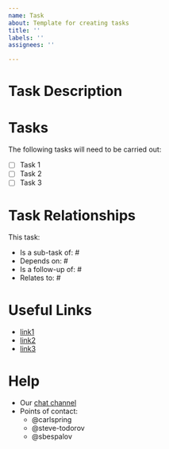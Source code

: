 ```yaml
---
name: Task
about: Template for creating tasks
title: ''
labels: ''
assignees: ''

---
```


# Task Description


# Tasks

The following tasks will need to be carried out:
* [ ] Task 1
* [ ] Task 2
* [ ] Task 3

# Task Relationships

This task:
* Is a sub-task of: #
* Depends on: #
* Is a follow-up of: #
* Relates to: #

# Useful Links

* [link1]()
* [link2]()
* [link3]()

# Help

* Our [chat channel](https://chat.carlspring.org/channel/s3fs-nio-community)
* Points of contact:
  * @carlspring
  * @steve-todorov
  * @sbespalov
